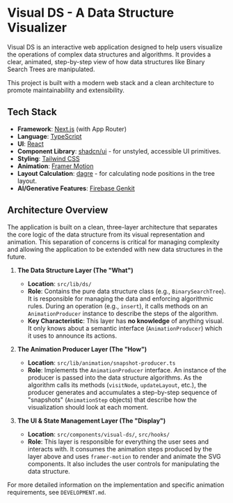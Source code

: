 # Visual DS - A Data Structure Visualizer

Visual DS is an interactive web application designed to help users visualize the operations of complex data structures and algorithms. It provides a clear, animated, step-by-step view of how data structures like Binary Search Trees are manipulated.

This project is built with a modern web stack and a clean architecture to promote maintainability and extensibility.

## Tech Stack

*   **Framework**: [Next.js](https://nextjs.org/) (with App Router)
*   **Language**: [TypeScript](https://www.typescriptlang.org/)
*   **UI**: [React](https://reactjs.org/)
*   **Component Library**: [shadcn/ui](https://ui.shadcn.com/) - for unstyled, accessible UI primitives.
*   **Styling**: [Tailwind CSS](https://tailwindcss.com/)
*   **Animation**: [Framer Motion](https://www.framer.com/motion/)
*   **Layout Calculation**: [dagre](https://github.com/dagrejs/dagre) - for calculating node positions in the tree layout.
*   **AI/Generative Features**: [Firebase Genkit](https://firebase.google.com/docs/genkit)

## Architecture Overview

The application is built on a clean, three-layer architecture that separates the core logic of the data structure from its visual representation and animation. This separation of concerns is critical for managing complexity and allowing the application to be extended with new data structures in the future.

1.  **The Data Structure Layer (The "What")**
    *   **Location**: `src/lib/ds/`
    *   **Role**: Contains the pure data structure class (e.g., `BinarySearchTree`). It is responsible for managing the data and enforcing algorithmic rules. During an operation (e.g., `insert`), it calls methods on an `AnimationProducer` instance to describe the steps of the algorithm.
    *   **Key Characteristic**: This layer has **no knowledge** of anything visual. It only knows about a semantic interface (`AnimationProducer`) which it uses to announce its actions.

2.  **The Animation Producer Layer (The "How")**
    *   **Location**: `src/lib/animation/snapshot-producer.ts`
    *   **Role**: Implements the `AnimationProducer` interface. An instance of the producer is passed into the data structure algorithms. As the algorithm calls its methods (`visitNode`, `updateLayout`, etc.), the producer generates and accumulates a step-by-step sequence of "snapshots" (`AnimationStep` objects) that describe how the visualization should look at each moment.

3.  **The UI & State Management Layer (The "Display")**
    *   **Location**: `src/components/visual-ds/`, `src/hooks/`
    *   **Role**: This layer is responsible for everything the user sees and interacts with. It consumes the animation steps produced by the layer above and uses `framer-motion` to render and animate the SVG components. It also includes the user controls for manipulating the data structure.

For more detailed information on the implementation and specific animation requirements, see `DEVELOPMENT.md`.
